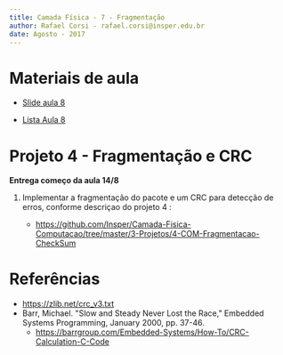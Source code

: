 ```yaml
---
title: Camada Física - 7 - Fragmentação
author: Rafael Corsi - rafael.corsi@insper.edu.br
date: Agosto - 2017
---
```



# Materiais de aula

- [Slide aula 8](https://github.com/Insper/Camada-Fisica-Computacao/blob/master/2-Aulas/7-Fragmentacao/8-Slides-CRC.pdf)

- [Lista Aula 8](https://github.com/Insper/Camada-Fisica-Computacao/blob/master/2-Aulas/8-Fragmentacao/8-Lista-CRC.pdf)

# Projeto 4 - Fragmentação e CRC

**Entrega começo da aula 14/8**

1. Implementar a fragmentação do pacote e um CRC para detecção de erros, conforme descriçao do projeto 4 :

    - https://github.com/Insper/Camada-Fisica-Computacao/tree/master/3-Projetos/4-COM-Fragmentacao-CheckSum

# Referências

- https://zlib.net/crc_v3.txt
- Barr, Michael. "Slow and Steady Never Lost the Race," Embedded Systems Programming, January 2000, pp. 37-46.
    - https://barrgroup.com/Embedded-Systems/How-To/CRC-Calculation-C-Code
